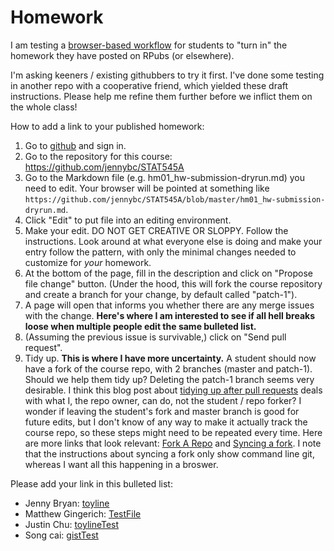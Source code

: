 Homework
========================================================

I am testing a [browser-based workflow](https://github.com/blog/1557-github-flow-in-the-browser) for students to "turn in" the homework they have posted on RPubs (or elsewhere).

I'm asking keeners / existing githubbers to try it first. I've done some testing in another repo with a cooperative friend, which yielded these draft instructions. Please help me refine them further before we inflict them on the whole class!

How to add a link to your published homework:

  1. Go to [github](https://github.com) and sign in.
  1. Go to the repository for this course: <https://github.com/jennybc/STAT545A>
  1. Go to the Markdown file (e.g. hm01_hw-submission-dryrun.md) you need to edit. Your browser will be pointed at something like `https://github.com/jennybc/STAT545A/blob/master/hm01_hw-submission-dryrun.md`.
  1. Click "Edit" to put file into an editing environment.
  1. Make your edit. DO NOT GET CREATIVE OR SLOPPY. Follow the instructions. Look around at what everyone else is doing and make your entry follow the pattern, with only the minimal changes needed to customize for *your* homework.
  1. At the bottom of the page, fill in the description and click on "Propose file change" button. (Under the hood, this will fork the course repository and create a branch for your change, by default called "patch-1").
  1. A page will open that informs you whether there are any merge issues with the change. __Here's where I am interested to see if all hell breaks loose when multiple people edit the same bulleted list.__
  1. (Assuming the previous issue is survivable,) click on "Send pull request".
  1. Tidy up. __This is where I have more uncertainty.__ A student should now have a fork of the course repo, with 2 branches (master and patch-1). Should we help them tidy up? Deleting the patch-1 branch seems very desirable. I think this blog post about [tidying up after pull requests](https://github.com/blog/1335-tidying-up-after-pull-requests) deals with what I, the repo owner, can do, not the student / repo forker? I wonder if leaving the student's fork and master branch is good for future edits, but I don't know of any way to make it actually track the course repo, so these steps might need to be repeated every time. Here are more links that look relevant: [Fork A Repo](https://help.github.com/articles/fork-a-repo) and [Syncing a fork](https://help.github.com/articles/syncing-a-fork). I note that the instructions about syncing a fork only show command line git, whereas I want all this happening in a broswer.


Please add your link in this bulleted list:

  * Jenny Bryan: [toyline](http://rpubs.com/jennybc/toyline)
  * Matthew Gingerich: [TestFile](http://rpubs.com/majugi/TestFile)
  * Justin Chu: [toylineTest](http://rpubs.com/cjustin/8316)
  * Song cai: [gistTest](https://gist.github.com/songcai/6516959)
  
